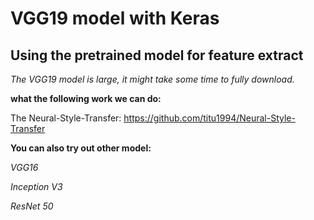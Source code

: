 # VGG19 model with Keras

## Using the pretrained model for feature extract

*The VGG19 model is large, it might take some time to fully download.*


**what the following work we can do:**

The Neural-Style-Transfer: 
https://github.com/titu1994/Neural-Style-Transfer

**You can also try out other model:**

*VGG16*

*Inception V3*

*ResNet 50*
